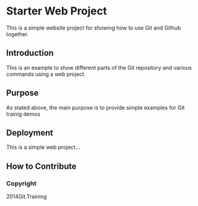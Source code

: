 # Starter Web Project

This is a simple website project for showing how to use Git and Github together.

## Introduction

This is an example to show different parts of the Git repository and various commands using a web project.

## Purpose

As stated above, the main purpose is to provide simple examples for Git trainig demos

## Deployment

This is a simple web project...

## How to Contribute

### Copyright

2014Git.Training